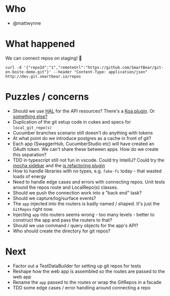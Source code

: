 # Who

* @mattwynne

# What happened

We can connect repos on staging! 🎉

    curl -d '{"repoId":"1","remoteUrl":"https://github.com/SmartBear/git-en-boite-demo.git"}' --header "Content-Type: application/json" http://dev.git.smartbear.io/repos

# Puzzles / concerns

* Should we use [HAL](http://stateless.co/hal_specification.html) for the API resources? There's a [Koa plugin](https://www.npmjs.com/package/koa-hal). Or [something else?](https://sookocheff.com/post/api/on-choosing-a-hypermedia-format/)
* Duplication of the git setup code in cukes and specs for `local_git_repo(s)`
* Cucumber branches scenario still doesn't do anything with tokens
* At what point do we introduce postgres as a cache in front of git?
* Each app (SwaggerHub, CucumberStudio etc) will have created an OAuth token. We can't share these between apps. How do we create this separation?
* TDD in typescript still not fun in vscode. Could try IntelliJ? Could try the [mocha sidebar](https://marketplace.visualstudio.com/items?itemName=maty.vscode-mocha-sidebar) and the [js refactoring plugin]()
* How to handle libraries with no types, e.g. `fake-fs` today - that wasted loads of energy
* Need to handle edge cases and errors with connecting repos. Unit tests around the repos route and LocalRepo(s) classes.
* Should we push the connection work into a "back end" task?
* Should we capture/log/surface events?
* The `app` injected into the routers is badly named / shaped. It's just the `GitRepos` right now.
* Injecting `app` into routers seems wrong - too many levels - better to construct the app and pass the routers to that?
* Should we use command / query objects for the app's API?
* Who should create the directory for git repos?

# Next

* Factor out a TestDataBuilder for setting up git repos for tests
* Reshape how the web app is assembled so the routes are passed to the web app
* Rename the `app` passed to the routes or wrap the GitRepos in a facade
* TDD some edge cases / error handling around connecting a repo
